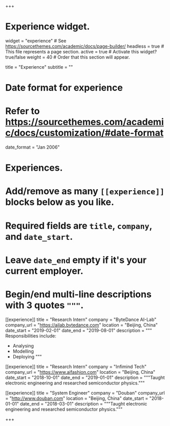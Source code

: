 +++
# Experience widget.
widget = "experience"  # See https://sourcethemes.com/academic/docs/page-builder/
headless = true  # This file represents a page section.
active = true  # Activate this widget? true/false
weight = 40  # Order that this section will appear.

title = "Experience"
subtitle = ""

# Date format for experience
#   Refer to https://sourcethemes.com/academic/docs/customization/#date-format
date_format = "Jan 2006"

# Experiences.
#   Add/remove as many `[[experience]]` blocks below as you like.
#   Required fields are `title`, `company`, and `date_start`.
#   Leave `date_end` empty if it's your current employer.
#   Begin/end multi-line descriptions with 3 quotes `"""`.
[[experience]]
  title = "Research Intern"
  company = "ByteDance AI-Lab"
  company_url = "https://ailab.bytedance.com"
  location = "Beijing, China"
  date_start = "2019-02-01"
  date_end = "2019-08-01"
  description = """
  Responsibilities include:
  
  * Analysing
  * Modelling
  * Deploying
  """

[[experience]]
  title = "Research Intern"
  company = "Infimind Tech"
  company_url = "https://www.aifashion.com"
  location = "Beijing, China"
  date_start = "2018-10-01"
  date_end = "2019-01-01"
  description = """Taught electronic engineering and researched semiconductor physics."""

[[experience]]
  title = "System Engineer"
  company = "Douban"
  company_url = "http://www.douban.com"
  location = "Beijing, China"
  date_start = "2018-01-01"
  date_end = "2018-03-01"
  description = """Taught electronic engineering and researched semiconductor physics."""

+++

